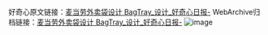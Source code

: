 好奇心原文链接：[麦当劳外卖袋设计 BagTray_设计_好奇心日报-](https://www.qdaily.com/articles/9322.html)
WebArchive归档链接：[麦当劳外卖袋设计 BagTray_设计_好奇心日报-](http://web.archive.org/web/20190623154049/https://www.qdaily.com/articles/9322.html)
![image](http://ww3.sinaimg.cn/large/007d5XDpgy1g3vf0b3rdrj30u01dvtov)